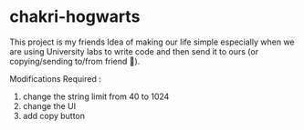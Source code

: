 # chakri-hogwarts

This project is my friends Idea of making our life simple especially when we are using University labs to write code and then send it 
to ours (or copying/sending to/from friend 🫢).

Modifications Required :

  1. change the string limit from 40 to 1024
  2. change the UI
  3. add copy button
